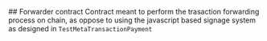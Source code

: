 ## Forwarder contract
Contract meant to perform the trasaction forwarding process on chain, as oppose to using the javascript based signage system as designed in `TestMetaTransactionPayment`